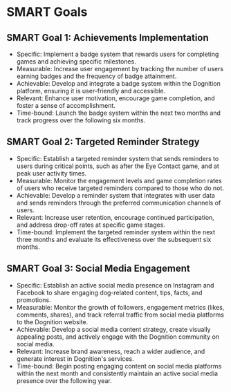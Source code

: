 # SMART Goals

## SMART Goal 1: Achievements Implementation

- Specific: Implement a badge system that rewards users for completing games and achieving specific milestones.
- Measurable: Increase user engagement by tracking the number of users earning badges and the frequency of badge attainment.
- Achievable: Develop and integrate a badge system within the Dognition platform, ensuring it is user-friendly and accessible.
- Relevant: Enhance user motivation, encourage game completion, and foster a sense of accomplishment.
- Time-bound: Launch the badge system within the next two months and track progress over the following six months.

## SMART Goal 2: Targeted Reminder Strategy

- Specific: Establish a targeted reminder system that sends reminders to users during critical points, such as after the Eye Contact game, and at peak user activity times.
- Measurable: Monitor the engagement levels and game completion rates of users who receive targeted reminders compared to those who do not.
- Achievable: Develop a reminder system that integrates with user data and sends reminders through the preferred communication channels of users.
- Relevant: Increase user retention, encourage continued participation, and address drop-off rates at specific game stages.
- Time-bound: Implement the targeted reminder system within the next three months and evaluate its effectiveness over the subsequent six months.

## SMART Goal 3: Social Media Engagement

- Specific: Establish an active social media presence on Instagram and Facebook to share engaging dog-related content, tips, facts, and promotions.
- Measurable: Monitor the growth of followers, engagement metrics (likes, comments, shares), and track referral traffic from social media platforms to the Dognition website.
- Achievable: Develop a social media content strategy, create visually appealing posts, and actively engage with the Dognition community on social media.
- Relevant: Increase brand awareness, reach a wider audience, and generate interest in Dognition's services.
- Time-bound: Begin posting engaging content on social media platforms within the next month and consistently maintain an active social media presence over the following year.